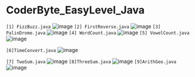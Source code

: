 # CoderByte_EasyLevel_Java

`[1] FizzBuzz.java`
![image](https://github.com/Thein-Naing/CoderByte_EasyLevel_Java/assets/117463446/af7fc491-eff1-477c-b331-69bbb96f9ba0)
`[2] FirstReverse.java`
![image](https://github.com/Thein-Naing/CoderByte_EasyLevel_Java/assets/117463446/55e9902d-5c7f-4898-8780-7322789dcc8b)
`[3] PalinDrome.java`
![image](https://github.com/Thein-Naing/CoderByte_EasyLevel_Java/assets/117463446/7f35cbb3-16db-4fb3-868e-7220c5f413b9)
`[4] WordCount.java`
![image](https://github.com/Thein-Naing/CoderByte_EasyLevel_Java/assets/117463446/9b1e9a3d-9012-4f8f-a481-e88c1d1b3198)
`[5] VowelCount.java`
![image](https://github.com/Thein-Naing/CoderByte_EasyLevel_Java/assets/117463446/45a093d8-fb95-40e9-bd6a-ae642c6169ea)

`[6]TimeConvert.java`
![image](https://github.com/Thein-Naing/CoderByte_EasyLevel_Java/assets/117463446/67f26571-e3e5-4dde-9de1-034fcd5b56f7)

`[7] TwoSum.java`
![image](https://github.com/Thein-Naing/CoderByte_EasyLevel_Java/assets/117463446/8a65afab-a70f-4fc6-bc3e-8debf3799f8a)
`[8]ThreeSum.java`
![image](https://github.com/Thein-Naing/CoderByte_EasyLevel_Java/assets/117463446/c8e7341f-22e3-4054-a87c-b16bf38dafb1)
`[9]ArithGeo.java`
![image](https://github.com/Thein-Naing/CoderByte_EasyLevel_Java/assets/117463446/09c44b83-6c61-4af9-aa43-7d52d8cb777c)


















